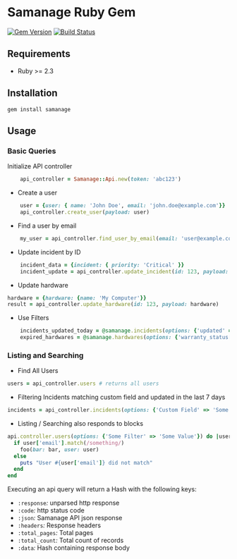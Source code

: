 # Samanage Ruby Gem
[![Gem Version](https://badge.fury.io/rb/samanage.svg)](https://badge.fury.io/rb/samanage)
[![Build Status](https://semaphoreci.com/api/v1/projects/8e1f8e7f-6e09-4dad-ac10-e9f41fa61b7d/1437435/shields_badge.svg)](https://semaphoreci.com/cw2908/samanage-ruby)
## Requirements
- Ruby >= 2.3


## Installation
`gem install samanage`




## Usage
### Basic Queries

Initialize API controller
```ruby
    api_controller = Samanage::Api.new(token: 'abc123')
```

- Create a user
```ruby
    user = {user: { name: 'John Doe', email: 'john.doe@example.com'}}
    api_controller.create_user(payload: user)
```


- Find a user by email
```ruby
    my_user = api_controller.find_user_by_email(email: 'user@example.com')
```


- Update incident by ID
```ruby
    incident_data = {incident: { priority: 'Critical' }}
    incident_update = api_controller.update_incident(id: 123, payload: incident_data)
```


- Update hardware
```ruby
hardware = {hardware: {name: 'My Computer'}}
result = api_controller.update_hardware(id: 123, payload: hardware)
```

- Use Filters
```ruby
    incidents_updated_today = @samanage.incidents(options: {'updated' => 1})
    expired_hardwares = @samanage.hardwares(options: {'warranty_status[]' => 'Expired'})
```


### Listing and Searching
- Find All Users
```ruby
users = api_controller.users # returns all users
```
- Filtering Incidents matching custom field and updated in the last 7 days
```ruby
incidents = api_controller.incidents(options: {'Custom Field' => 'Some Value', 'updated[]' => 7})
```

- Listing / Searching also responds to blocks
```ruby
api.controller.users(options: {'Some Filter' => 'Some Value'}) do |user|
  if user['email'].match(/something/)
    foo(bar: bar, user: user)
  else
    puts "User #{user['email']} did not match"
  end
end
```



Executing an api query will return a Hash with the following keys:
- `:response`*:* unparsed http response
- `:code`*:* http status code
- `:json`*:* Samanage API json response
- `:headers`*:* Response headers
- `:total_pages`*:* Total pages
- `:total_count`*:* Total count of records
- `:data`*:* Hash containing response body




